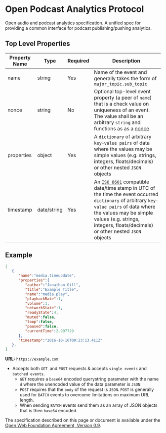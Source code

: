 # Open Podcast Analytics Protocol 

Open audio and podcast analytics specification. A unified spec for providing a common interface for podcast publishing/pushing analytics.

## Top Level Properties
| Property Name | Type | Required | Description | 
| ------------- | ------------- | ------------- | ------------- |
| name | string | Yes | Name of the event and generally takes the form of `major_topic.sub_topic` |
| nonce | string | No | Optional top-level event property (a peer of `name`) that is a check value on uniqueness of an event. The value shall be an arbitrary `string` and functions as as a [nonce](https://en.wikipedia.org/wiki/Cryptographic_nonce). |
| properties | object | Yes | A `dictionary` of arbitrary `key-value pairs` of data where the values may be simple values (e.g. strings, integers, floats/decimals) or other nested `JSON` objects |
| timestamp | date/string | Yes | An [`ISO 8601`](https://en.wikipedia.org/wiki/ISO_8601) compatible date/time stamp in UTC of the time the event occurred `dictionary` of arbitrary `key-value pairs` of data where the values may be simple values (e.g. strings, integers, floats/decimals) or other nested `JSON` objects |

## Example
```json
[
   {
      "name":"media.timeupdate",
      "properties":{
         "author":"Jonathan Gill",
         "title":"Example Title",
         "name":"media.play",
         "playbackRate":1,
         "volume":1,
         "networkState":1,
         "readyState":4,
         "muted":false,
         "loop":false,
         "paused":false,
         "currentTime":2.997729
      },
      "timestamp":"2016-10-16T00:23:13.411Z"
   },
]
```

**URL:** `https://example.com`
- Accepts both `GET `and `POST` requests & accepts `single events` and `batched events`.
  - `GET` requires a `base64` encoded querystring parameter with the name `d` where the unencoded value of the data parameter is `JSON`
  - `POST` requires that the `body` of the request is `JSON`. `POST` is generally used for `BATCH` events to overcome limitations on maximum URL length.
  - When sending `BATCH` events send them as an array of JSON objects that is then `base64` encoded.

The specification described on this page or document is available under the [Open Web Foundation Agreement, Version 0.9](http://www.openwebfoundation.org/legal/the-0-9-agreements---necessary-claims).
